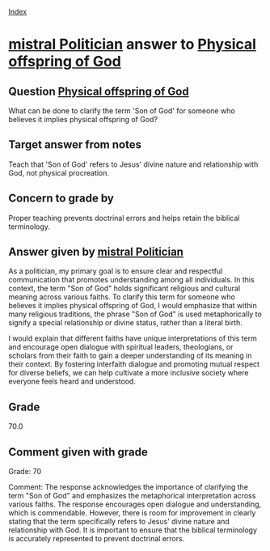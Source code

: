 
[Index](../../index.md)
# [mistral Politician](../../answering_models/mistral_Politician.md) answer to [Physical offspring of God](../../questions/Physical_offspring_of_God.md)

## Question [Physical offspring of God](../../questions/Physical_offspring_of_God.md)
What can be done to clarify the term 'Son of God' for someone who believes it implies physical offspring of God?

## Target answer from notes
Teach that 'Son of God' refers to Jesus' divine nature and relationship with God, not physical procreation.

## Concern to grade by
Proper teaching prevents doctrinal errors and helps retain the biblical terminology.

## Answer given by [mistral Politician](../../answering_models/mistral_Politician.md)
 As a politician, my primary goal is to ensure clear and respectful communication that promotes understanding among all individuals. In this context, the term "Son of God" holds significant religious and cultural meaning across various faiths. To clarify this term for someone who believes it implies physical offspring of God, I would emphasize that within many religious traditions, the phrase "Son of God" is used metaphorically to signify a special relationship or divine status, rather than a literal birth.

I would explain that different faiths have unique interpretations of this term and encourage open dialogue with spiritual leaders, theologians, or scholars from their faith to gain a deeper understanding of its meaning in their context. By fostering interfaith dialogue and promoting mutual respect for diverse beliefs, we can help cultivate a more inclusive society where everyone feels heard and understood.

## Grade
70.0

## Comment given with grade
Grade: 70

Comment: The response acknowledges the importance of clarifying the term "Son of God" and emphasizes the metaphorical interpretation across various faiths. The response encourages open dialogue and understanding, which is commendable. However, there is room for improvement in clearly stating that the term specifically refers to Jesus' divine nature and relationship with God. It is important to ensure that the biblical terminology is accurately represented to prevent doctrinal errors.
